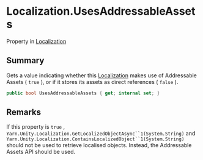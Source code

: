 # Localization.UsesAddressableAssets

Property in [Localization](/docs/api/csharp/yarn.unity.localization.md)

## Summary


Gets a value indicating whether this  <a href="yarn.unity.localization.md">Localization</a> 
makes use of Addressable Assets ( `true` ), or if it
stores its assets as direct references ( `false` ).


```csharp
public bool UsesAddressableAssets { get; internal set; }
```

## Remarks


If this property is  `true` ,  `Yarn.Unity.Localization.GetLocalizedObjectAsync``1(System.String)`  and  `Yarn.Unity.Localization.ContainsLocalizedObject``1(System.String)`  should not be used to retrieve
localised objects. Instead, the Addressable Assets API should be
used.


